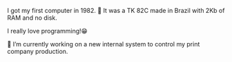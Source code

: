 I got my first computer in 1982. 🚀 It was a TK 82C made in Brazil with 2Kb of RAM and no disk.

I really love programming!😁

🔭 I’m currently working on a new internal system to control my print company production.

<!--
**hgf777-br/hgf777-br** is a ✨ _special_ ✨ repository because its `README.md` (this file) appears on your GitHub profile.

Here are some ideas to get you started:

- 🔭 I’m currently working on ...
- 🌱 I’m currently learning ...
- 👯 I’m looking to collaborate on ...
- 🤔 I’m looking for help with ...
- 💬 Ask me about ...
- 📫 How to reach me: ...
- 😄 Pronouns: ...
- ⚡ Fun fact: ...
-->

